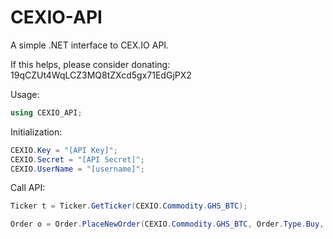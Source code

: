 CEXIO-API
=========

A simple .NET interface to CEX.IO API.

If this helps, please consider donating:
19qCZUt4WqLCZ3MQ8tZXcd5gx71EdGjPX2

Usage:

```csharp
using CEXIO_API;
```

Initialization:
```csharp
CEXIO.Key = "[API Key]";
CEXIO.Secret = "[API Secret]";
CEXIO.UserName = "[username]";
```

Call API:
```csharp
Ticker t = Ticker.GetTicker(CEXIO.Commodity.GHS_BTC);

Order o = Order.PlaceNewOrder(CEXIO.Commodity.GHS_BTC, Order.Type.Buy, 1.0, t.last);
```

